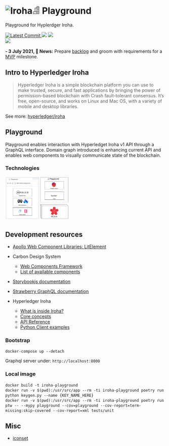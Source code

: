 <h1>
    <img height="24px;" src="https://wiki.hyperledger.org/download/attachments/2392245/iroha?version=1&modificationDate=1543516459000&api=v2" alt="Iroha"
    <strong><img height="24px;" src="logo.svg" alt="Playground" /> Playground</strong>
</h1>
<p>Playground for Hyplerdger Iroha.</p>

<p>
    <a href="https://github.com/dmtrs/iroha-playground" target="_blank">
        <img src="https://img.shields.io/github/last-commit/dmtrs/iroha-playground" alt="Latest Commit">
    </a>
        <img src="https://img.shields.io/github/workflow/status/dmtrs/iroha-playground/Test">
        <img src="https://img.shields.io/codecov/c/github/dmtrs/iroha-playground">
    <br />
    <img src="https://img.shields.io/github/license/dmtrs/iroha-playground">
</p>

**- 3 July 2021, 📰 News:** Prepare [backlog](https://github.com/dmtrs/iroha-playground/issues) and groom with requirements for a [MVP](https://github.com/dmtrs/iroha-playground/milestones) milestone.


## Intro to Hyperledger Iroha

> Hyperledger Iroha is a simple blockchain platform you can use to make trusted, secure, and fast applications by bringing the power of permission-based blockchain with Crash fault-tolerant consensus. It’s free, open-source, and works on Linux and Mac OS, with a variety of mobile and desktop libraries. 

See more: [hyperledger/iroha](https://github.com/hyperledger/iroha)

## Playground

Playground enables interaction with Hyperledget Iroha v1 API through a GraphQL interface. Domain graph introduced is enhancing current API and enables web components to visually communicate state of the blockchain.

### Technologies

<img width="480px" src="project_technologies.png" alt="Apollo Web Client, Apollo Elements, Lit, Carbon Design System, Storybook, Strawbeery GraphQL, Starlette, Hyperledger Iroha" style="max-width:40%;">

## Development resources
- [Apollo Web Component Libraries: LitElement](https://apolloelements.dev/api/libraries/lit-apollo/)
- Carbon Design System
  - [Web Components Framework](https://www.carbondesignsystem.com/developing/frameworks/web-components)
  - [List of available components](https://web-components.carbondesignsystem.com/?path=/story/introduction-welcome--page)
- [Storybookjs documentation](https://storybook.js.org/docs/react/get-started/introduction)

- [Strawberry GraphQL documentation](https://strawberry.rocks/docs)
- Hyperledger Iroha
  - [What is inside Iroha?](https://iroha.readthedocs.io/en/main/concepts_architecture/architecture.html)
  - [Core concepts](https://iroha.readthedocs.io/en/main/concepts_architecture/core_concepts.html)
  - [API Reference](https://iroha.readthedocs.io/en/main/develop/api.html)
  - [Python Client examples](https://github.com/hyperledger/iroha-python/tree/master/examples)

### Bootstrap

```
docker-compose up --detach
```

Graphql server under: `http://localhost:8000`

### Local image

```
docker build -t iroha-playground
docker run -v $(pwd):/usr/src/app --rm -ti iroha-playground poetry run python keygen.py --name {KEY_NAME_HERE}
docker run -v $(pwd):/usr/src/app --rm -ti iroha-playground poetry run ptw -- --mypy playground --cov=playground --cov-report=term-missing:skip-covered --cov-report=xml tests/unit
```

## Misc
- [iconset](https://www.iconfinder.com/iconsets/kid-playground-and-toys)

